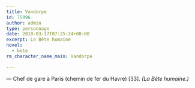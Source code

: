 ```yaml
---
title: Vandorpe
id: 75996
author: admin
type: personnage
date: 2010-03-17T07:25:24+00:00
excerpt: La Bête humaine
novel:
  - bete
rm_character_name_main: Vandorpe

---
```

— Chef de gare à Paris (chemin de fer du Havre) [33]. _(La Bête humaine.)_
